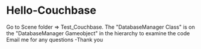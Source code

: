 # Hello-Couchbase
Go to Scene folder => Test_Couchbase.
The "DatabaseManager Class" is on the "DatabaseManager Gameobject" in the hierarchy to examine the code
Email me for any questions
-Thank you
